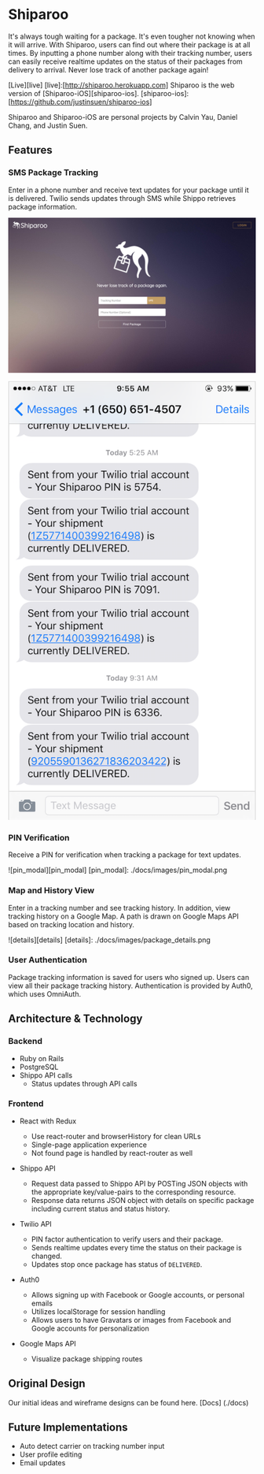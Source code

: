 # Shiparoo

It's always tough waiting for a package. It's even tougher not knowing when it will arrive. With Shiparoo, users can find out where their package is at all times. By inputting a phone number along with their tracking number, users can easily receive realtime updates on the status of their packages from delivery to arrival. Never lose track of another package again!

[Live][live]
[live]:[http://shiparoo.herokuapp.com]
Shiparoo is the web version of [Shiparoo-iOS][shiparoo-ios].
[shiparoo-ios]:[https://github.com/justinsuen/shiparoo-ios]

Shiparoo and Shiparoo-iOS are personal projects by Calvin Yau, Daniel Chang, and Justin Suen.

## Features

### SMS Package Tracking

Enter in a phone number and receive text updates for your package until it is delivered. Twilio sends updates through SMS while Shippo retrieves package information.

![home](./docs/images/home.png)

![text](./docs/images/text.PNG)

### PIN Verification

Receive a PIN for verification when tracking a package for text updates.

![pin_modal][pin_modal]
[pin_modal]: ./docs/images/pin_modal.png

### Map and History View

Enter in a tracking number and see tracking history. In addition, view tracking history on a Google Map. A path is drawn on Google Maps API based on tracking location and history.

![details][details]
[details]: ./docs/images/package_details.png

### User Authentication

Package tracking information is saved for users who signed up. Users can view all their package tracking history. Authentication is provided by Auth0, which uses OmniAuth.

## Architecture & Technology

### Backend
- Ruby on Rails
- PostgreSQL
- Shippo API calls
  - Status updates through API calls

### Frontend
- React with Redux
  - Use react-router and browserHistory for clean URLs
  - Single-page application experience
  - Not found page is handled by react-router as well

- Shippo API
  - Request data passed to Shippo API by POSTing JSON objects with the appropriate key/value-pairs to the corresponding resource.
  - Response data returns JSON object with details on specific package including current status and status history.

- Twilio API
  - PIN factor authentication to verify users and their package.
  - Sends realtime updates every time the status on their package is changed.
  - Updates stop once package has status of `DELIVERED`.

- Auth0
  - Allows signing up with Facebook or Google accounts, or personal emails
  - Utilizes localStorage for session handling
  - Allows users to have Gravatars or images from Facebook and Google accounts for personalization

- Google Maps API
  - Visualize package shipping routes

## Original Design

Our initial ideas and wireframe designs can be found here.
[Docs] (./docs)

## Future Implementations
- Auto detect carrier on tracking number input
- User profile editing
- Email updates

